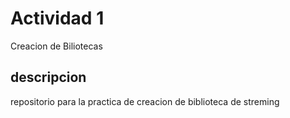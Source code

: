 # Actividad 1
Creacion de Biliotecas

## descripcion
repositorio para la practica de creacion de biblioteca de streming
